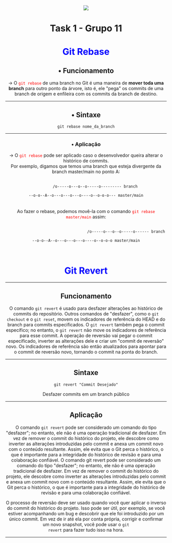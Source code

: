 <div style="text-align:center" >
<img src="https://www.dbccompany.com.br/app/uploads/2022/11/Saber-evoluir-e-a-grande-revolucao.jpg" />
<h1>Task 1 - Grupo 11</h1>
<h1 style="color:blue">Git Rebase</h1>
<h2>• Funcionamento</h2>
<p>→ O <code style="color:red">git rebase</code> de uma branch no Git é uma maneira de <b>mover toda uma branch</b> para outro ponto da árvore, isto é, ele "pega" os commits de uma branch de origem e enfileira com os commits da branch de destino.
</p>
<hr />
<h2>• Sintaxe</h2>
<code>git rebase nome_da_branch</code>
<hr />
<h3>• Aplicação</h3>
<p>→ O <code style="color:red">git rebase</code> pode ser aplicado caso o desenvolvedor queira alterar o histórico de commits.<br/>
Por exemplo, digamos que temos uma branch que esteja divergente da branch master/main no ponto A:<br/><br/>
<code>
        /o-----o---o--o-----o--------- branch<br/>
--o-o--A--o---o---o---o----o--o-o-o--- master/main
</code> <br/><br/>
Ao fazer o rebase, podemos movê-la com o comando <code  style="color:red">git rebase master/main</code> assim:<br/><br/>
<code>
                                   /o-----o---o--o-----o------ branch<br/>
--o-o--A--o---o---o---o----o--o-o-o master/main
</code>
</p>
<br/>
<h1 style="color:blue">Git Revert</h1>
<hr />
<h2>Funcionamento</h2>
<p>O comando <code>git revert</code> é usado para desfazer alterações ao histórico de commits do repositório. Outros comandos de "desfazer", como o <code>git checkout</code> e o <code>git reset</code>, movem os indicadores de referência do HEAD e do branch para commits especificados. O <code>git revert</code> também pega o commit específico; no entanto, o <code>git revert</code> não move os indicadores de referência para esse commit. A operação de reversão vai pegar o commit especificado, inverter as alterações dele e criar um "commit de reversão" novo. Os indicadores de referência são então atualizados para apontar para o commit de reversão novo, tornando o commit na ponta do branch.</p>
<hr />
<h2>Sintaxe</h2>
<code>git revert "Commit Desejado"</code>
<p>Desfazer commits em um branch público</p>

<hr />
<h2>Aplicação</h2>
<p>O comando <code>git revert</code> pode ser considerado um comando do tipo "desfazer"; no entanto, ele não é uma operação tradicional de desfazer. Em vez de remover o commit do histórico do projeto, ele descobre como inverter as alterações introduzidas pelo commit e anexa um commit novo com o conteúdo resultante. Assim, ele evita que o Git perca o histórico, o que é importante para a integridade do histórico de revisão e para uma colaboração confiável.
O comando git revert pode ser considerado um comando do tipo "desfazer"; no entanto, ele não é uma operação tradicional de desfazer. Em vez de remover o commit do histórico do projeto, ele descobre como inverter as alterações introduzidas pelo commit e anexa um commit novo com o conteúdo resultante. Assim, ele evita que o Git perca o histórico, o que é importante para a integridade do histórico de revisão e para uma colaboração confiável.

O processo de reversão deve ser usado quando você quer aplicar o inverso do commit do histórico do projeto. Isso pode ser útil, por exemplo, se você estiver acompanhando um bug e descobrir que ele foi introduzido por um único commit. Em vez de ir até ela por conta própria, corrigir e confirmar um novo snapshot, você pode usar o <code>git revert</code> para fazer tudo isso na hora.</p>
<hr />
</div>
